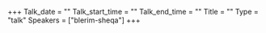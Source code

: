 +++
Talk_date = ""
Talk_start_time = ""
Talk_end_time = ""
Title = ""
Type = "talk"
Speakers = ["blerim-sheqa"]
+++


